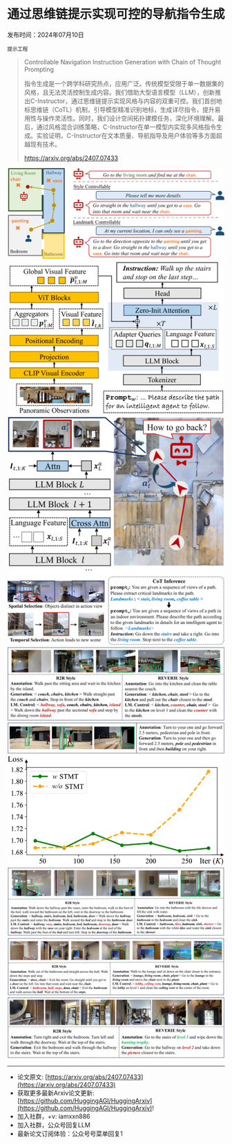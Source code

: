 # 通过思维链提示实现可控的导航指令生成
发布时间：2024年07月10日

`提示工程`
> Controllable Navigation Instruction Generation with Chain of Thought Prompting
>
> 指令生成是一个跨学科研究热点，应用广泛。传统模型受限于单一数据集的风格，且无法灵活控制生成内容。我们借助大型语言模型（LLM），创新推出C-Instructor，通过思维链提示实现风格与内容的双重可控。我们首创地标思维链（CoTL）机制，引导模型精准识别地标，生成详尽指令，提升易用性与操作灵活性。同时，我们设计空间拓扑建模任务，深化环境理解。最后，通过风格混合训练策略，C-Instructor在单一模型内实现多风格指令生成。实验证明，C-Instructor在文本质量、导航指导及用户体验等多方面超越现有技术。
>
> https://arxiv.org/abs/2407.07433

![](https://raw.githubusercontent.com/HuggingAGI/HuggingArxiv/main/paper_images/2407.07433/x1.png)
![](https://raw.githubusercontent.com/HuggingAGI/HuggingArxiv/main/paper_images/2407.07433/x2.png)
![](https://raw.githubusercontent.com/HuggingAGI/HuggingArxiv/main/paper_images/2407.07433/x3.png)
![](https://raw.githubusercontent.com/HuggingAGI/HuggingArxiv/main/paper_images/2407.07433/x4.png)
![](https://raw.githubusercontent.com/HuggingAGI/HuggingArxiv/main/paper_images/2407.07433/x5.png)
![](https://raw.githubusercontent.com/HuggingAGI/HuggingArxiv/main/paper_images/2407.07433/x6.png)
![](https://raw.githubusercontent.com/HuggingAGI/HuggingArxiv/main/paper_images/2407.07433/x7.png)
![](https://raw.githubusercontent.com/HuggingAGI/HuggingArxiv/main/paper_images/2407.07433/x8.png)
![](https://raw.githubusercontent.com/HuggingAGI/HuggingArxiv/main/paper_images/2407.07433/x9.png)

<hr />

- 论文原文: [https://arxiv.org/abs/2407.07433](https://arxiv.org/abs/2407.07433)
- 获取更多最新Arxiv论文更新: [https://github.com/HuggingAGI/HuggingArxiv](https://github.com/HuggingAGI/HuggingArxiv)!
- 加入社群，+v: iamxxn886
- 加入社群，公众号回复LLM
- 最新论文订阅体验：公众号号菜单回复1